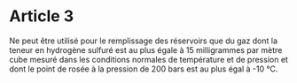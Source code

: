 # Article 3

Ne peut être utilisé pour le remplissage des   réservoirs que du gaz dont la teneur en hydrogène sulfuré est au plus égale à 15 milligrammes par mètre cube mesuré dans les conditions normales de température et de pression et dont le point de rosée à la pression de 200 bars est au plus égal à -10 °C.
